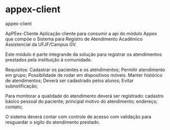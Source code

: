 # appex-client
appex-client

ApPEex-Cliente
Aplicação cliente para consumir a api do módulo Appex que compõe o Sistema para Registro de Atendimento Acadêmico Assistencial da UFJF/Campus GV.

Este módulo é parte integrande da solução para registrar os atendimentos prestados pela instituição à comunidade.

Requisitos: Cadastrar os pacientes e os atendimentos; Permitir atendimento em grupo; Possibilidade de rodar em dispositivos móveis. Manter histórico de atendimentos; Deverá ser cadastrado pelos alunos; Evitar subnotificação;

Para monitorar a qualidade do atendimento deverá ser registrado: cadastro básico pessoal do paciente; principal motivo do atendimento; endereço; contato;

O sistema deverá contar com controle de acesso com validação para resguardar o sigilo do atendimento prestado.
